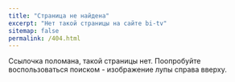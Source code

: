 ```yaml
---
title: "Страница не найдена"
excerpt: "Нет такой страницы на сайте bi-tv"
sitemap: false
permalink: /404.html
---
```


Ссылочка поломана, такой страницы нет. Поопробуйте воспользоваться поиском - изображение лупы справа вверху. 

<script>
  var GOOG_FIXURL_LANG = 'ru';
  var GOOG_FIXURL_SITE = '{{ site.url }}'
</script>
<script src="https://linkhelp.clients.google.com/tbproxy/lh/wm/fixurl.js">
</script>
